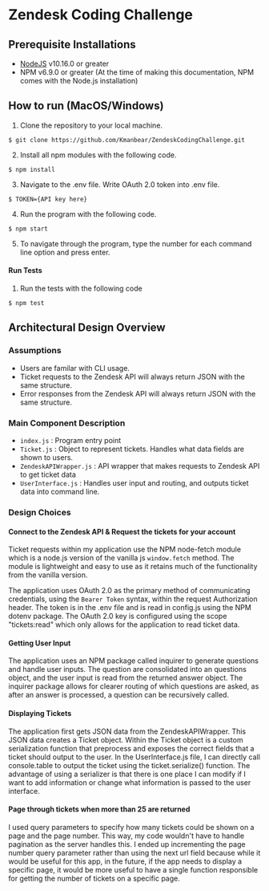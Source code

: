 # Zendesk Coding Challenge

## Prerequisite Installations

- [NodeJS](https://nodejs.org/en/) v10.16.0 or greater
- NPM v6.9.0 or greater (At the time of making this documentation, NPM comes with the Node.js installation)

## How to run (MacOS/Windows)

1. Clone the repository to your local machine.

```
$ git clone https://github.com/Kmanbear/ZendeskCodingChallenge.git
```

2. Install all npm modules with the following code.

```
$ npm install
```

3. Navigate to the .env file. Write OAuth 2.0 token into .env file.

```
$ TOKEN={API key here}
```

4. Run the program with the following code.

```
$ npm start
```

5. To navigate through the program, type the number for each command line option and press enter.

#### Run Tests

1. Run the tests with the following code

```
$ npm test
```

## Architectural Design Overview

### Assumptions
- Users are familar with CLI usage.
- Ticket requests to the Zendesk API will always return JSON with the same structure.
- Error responses from the Zendesk API will always return JSON with the same structure.

### Main Component Description

- ```index.js``` : Program entry point
- ```Ticket.js``` : Object to represent tickets. Handles what data fields are shown to users.
- ```ZendeskAPIWrapper.js``` : API wrapper that makes requests to Zendesk API to get ticket data
- ```UserInterface.js``` : Handles user input and routing, and outputs ticket data into command line.

### Design Choices

#### Connect to the Zendesk API & Request the tickets for your account

Ticket requests within my application use the NPM node-fetch module which is a node.js version of the vanilla js ```window.fetch``` method. The module is lightweight and easy to use as it retains much of the functionality from the vanilla version.

The application uses OAuth 2.0 as the primary method of communicating credentials, using the ```Bearer Token``` syntax, within the request Authorization header. The token is in the .env file and is read in config.js using the NPM dotenv package. The OAuth 2.0 key is configured using the scope "tickets:read" which only allows for the application to read ticket data.

#### Getting User Input

The application uses an NPM package called inquirer to generate questions and handle user inputs. The question are consolidated into an questions object, and the user input is read from the returned answer object. The inquirer package allows for clearer routing of which questions are asked, as after an answer is processed, a question can be recursively called.

#### Displaying Tickets

The application first gets JSON data from the ZendeskAPIWrapper. This JSON data creates a Ticket object. Within the Ticket object is a custom serialization function that preprocess and exposes the correct fields that a ticket should output to the user. In the UserInterface.js file, I can directly call console.table to output the ticket using the ticket.serialize() function. The advantage of using a serializer is that there is one place I can modify if I want to add information or change what information is passed to the user interface.

#### Page through tickets when more than 25 are returned

I used query parameters to specify how many tickets could be shown on a page and the page number. This way, my code wouldn't have to handle pagination as the server handles this. I ended up incrementing the page number query parameter rather than using the next url field because while it would be useful for this app, in the future, if the app needs to display a specific page, it would be more useful to have a single function responsible for getting the number of tickets on a specific page.